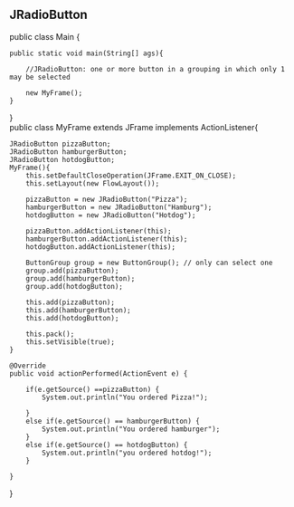 ## JRadioButton
public class Main {
	
	public static void main(String[] ags){
	
		//JRadioButton: one or more button in a grouping in which only 1 may be selected
		
		new MyFrame();
	}
		
 }    
 public class MyFrame extends JFrame implements ActionListener{

	JRadioButton pizzaButton;
	JRadioButton hamburgerButton;
	JRadioButton hotdogButton;
	MyFrame(){
		this.setDefaultCloseOperation(JFrame.EXIT_ON_CLOSE);
		this.setLayout(new FlowLayout());
		
		pizzaButton = new JRadioButton("Pizza");
		hamburgerButton = new JRadioButton("Hamburg");
		hotdogButton = new JRadioButton("Hotdog");
		
		pizzaButton.addActionListener(this);
		hamburgerButton.addActionListener(this);
		hotdogButton.addActionListener(this);
		
		ButtonGroup group = new ButtonGroup(); // only can select one
		group.add(pizzaButton);
		group.add(hamburgerButton);
		group.add(hotdogButton);
		
		this.add(pizzaButton);
		this.add(hamburgerButton);
		this.add(hotdogButton);
		
		this.pack();
		this.setVisible(true);
	}
	
	@Override
	public void actionPerformed(ActionEvent e) {
	
		if(e.getSource() ==pizzaButton) {
			System.out.println("You ordered Pizza!");
			
		}
		else if(e.getSource() == hamburgerButton) {
			System.out.println("You ordered hamburger");	
		}
		else if(e.getSource() == hotdogButton) {
			System.out.println("you ordered hotdog!");
		}
		
	}
}
